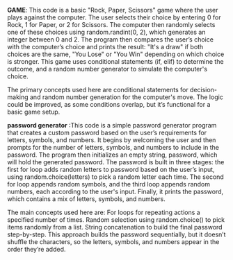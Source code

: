 **GAME**: This code is a basic "Rock, Paper, Scissors" game where the user plays against the computer. The user selects their choice by entering 0 for Rock, 1 for Paper, or 2 for Scissors. The computer then randomly selects one of these choices using random.randint(0, 2), which generates an integer between 0 and 2. The program then compares the user’s choice with the computer’s choice and prints the result: "It's a draw" if both choices are the same, "You Lose" or "You Win" depending on which choice is stronger. This game uses conditional statements (if, elif) to determine the outcome, and a random number generator to simulate the computer's choice.

The primary concepts used here are conditional statements for decision-making and random number generation for the computer's move. The logic could be improved, as some conditions overlap, but it’s functional for a basic game setup.


**password generator** :This code is a simple password generator program that creates a custom password based on the user’s requirements for letters, symbols, and numbers. It begins by welcoming the user and then prompts for the number of letters, symbols, and numbers to include in the password. The program then initializes an empty string, password, which will hold the generated password.
The password is built in three stages: the first for loop adds random letters to password based on the user’s input, using random.choice(letters) to pick a random letter each time. The second for loop appends random symbols, and the third loop appends random numbers, each according to the user's input. Finally, it prints the password, which contains a mix of letters, symbols, and numbers.

The main concepts used here are:
For loops for repeating actions a specified number of times.
Random selection using random.choice() to pick items randomly from a list.
String concatenation to build the final password step-by-step.
This approach builds the password sequentially, but it doesn’t shuffle the characters, so the letters, symbols, and numbers appear in the order they’re added.
